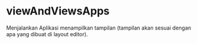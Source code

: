 # viewAndViewsApps
Menjalankan Aplikasi menampilkan tampilan (tampilan akan sesuai dengan apa yang dibuat di layout editor).

